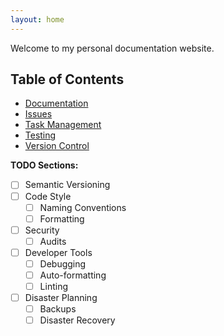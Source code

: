 ```yaml
---
layout: home
---
```


Welcome to my personal documentation website.

## Table of Contents

- [Documentation](/documentation)
- [Issues](/issues)
- [Task Management](/task-management)
- [Testing](/testing)
- [Version Control](/version-control)

**TODO Sections:**

- [ ] Semantic Versioning
- [ ] Code Style
  - [ ] Naming Conventions
  - [ ] Formatting
- [ ] Security
  - [ ] Audits
- [ ] Developer Tools
  - [ ] Debugging
  - [ ] Auto-formatting
  - [ ] Linting
- [ ] Disaster Planning
  - [ ] Backups
  - [ ] Disaster Recovery
